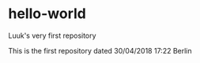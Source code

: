 # hello-world
Luuk's very first repository

This is the first repository dated 30/04/2018 17:22 Berlin 
